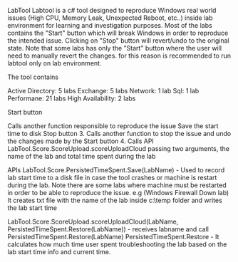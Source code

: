LabTool
Labtool is a c# tool designed to reproduce Windows real world issues (High CPU, Memory Leak, Unexpected Reboot, etc..) inside lab environment for learning and investigation purposes. Most of the labs contains the "Start" button which will break Windows in order to reproduce the intended issue. Clicking on "Stop" button will revert/undo to the original state. Note that some labs has only the "Start" button where the user will need to manually revert the changes. for this reason is recommended to run labtool only on lab environment.

The tool contains

Active Directory: 5 labs Exchange: 5 labs Network: 1 lab Sql: 1 lab Performane: 21 labs High Availability: 2 labs

Start button

Calls another function responsible to reproduce the issue
Save the start time to disk
Stop button 3. Calls another function to stop the issue and undo the changes made by the Start button 4. Calls API LabTool.Score.ScoreUpload.scoreUploadCloud passing two arguments, the name of the lab and total time spent during the lab

APIs LabTool.Score.PersistedTimeSpent.Save(LabName) - Used to record lab start time to a disk file in case the tool crashes or machine is restart during the lab. Note there are some labs where machine must be restarted in order to be able to reproduce the issue. e.g (Windows Firewall Down lab) It creates txt file with the name of the lab inside c:\temp folder and writes the lab start time

LabTool.Score.ScoreUpload.scoreUploadCloud(LabName, PersistedTimeSpent.Restore(LabName)) - receives labname and call PersistedTimeSpent.Restore(LabName) PersistedTimeSpent.Restore - It calculates how much time user spent troubleshooting the lab based on the lab start time info and current time.
